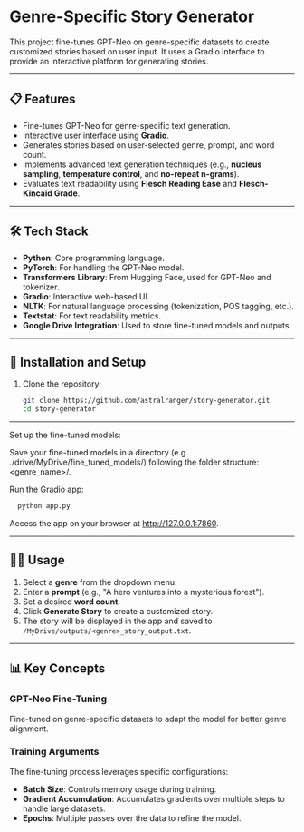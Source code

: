 # Genre-Specific Story Generator

This project fine-tunes GPT-Neo on genre-specific datasets to create customized stories based on user input. It uses a Gradio interface to provide an interactive platform for generating stories.

---

## 📋 Features

- Fine-tunes GPT-Neo for genre-specific text generation.
- Interactive user interface using **Gradio**.
- Generates stories based on user-selected genre, prompt, and word count.
- Implements advanced text generation techniques (e.g., **nucleus sampling**, **temperature control**, and **no-repeat n-grams**).
- Evaluates text readability using **Flesch Reading Ease** and **Flesch-Kincaid Grade**.

---

## 🛠️ Tech Stack

- **Python**: Core programming language.
- **PyTorch**: For handling the GPT-Neo model.
- **Transformers Library**: From Hugging Face, used for GPT-Neo and tokenizer.
- **Gradio**: Interactive web-based UI.
- **NLTK**: For natural language processing (tokenization, POS tagging, etc.).
- **Textstat**: For text readability metrics.
- **Google Drive Integration**: Used to store fine-tuned models and outputs.

---

## 🚀 Installation and Setup

1. Clone the repository:
   ```bash
   git clone https://github.com/astralranger/story-generator.git
   cd story-generator

---

Set up the fine-tuned models:

Save your fine-tuned models in a directory (e.g ./drive/MyDrive/fine_tuned_models/) following the folder structure: <genre_name>/.

Run the Gradio app:

```bash
  python app.py
```
Access the app on your browser at http://127.0.0.1:7860.

---

## 🧑‍💻 Usage

1. Select a **genre** from the dropdown menu.
2. Enter a **prompt** (e.g., "A hero ventures into a mysterious forest").
3. Set a desired **word count**.
4. Click **Generate Story** to create a customized story.
5. The story will be displayed in the app and saved to `/MyDrive/outputs/<genre>_story_output.txt`.

---

## 📊 Key Concepts

### GPT-Neo Fine-Tuning

Fine-tuned on genre-specific datasets to adapt the model for better genre alignment.

### Training Arguments

The fine-tuning process leverages specific configurations:

- **Batch Size**: Controls memory usage during training.
- **Gradient Accumulation**: Accumulates gradients over multiple steps to handle large datasets.
- **Epochs**: Multiple passes over the data to refine the model.

